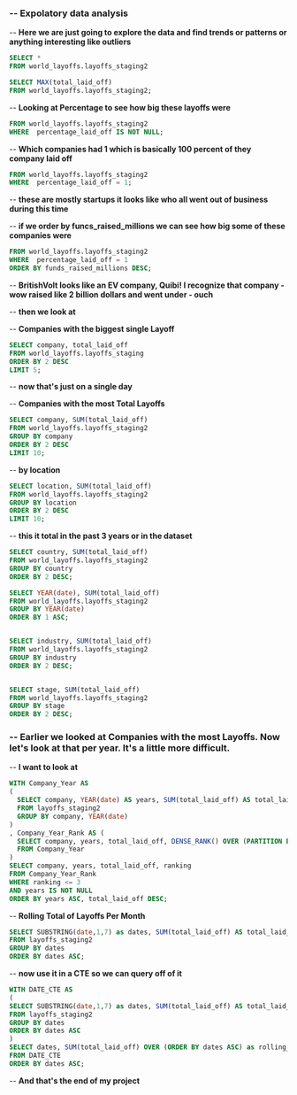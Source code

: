 ### -- Expolatory data analysis

-- **Here we are just going to explore the data and find trends or patterns or anything interesting like outliers**

```sql
SELECT * 
FROM world_layoffs.layoffs_staging2

SELECT MAX(total_laid_off)
FROM world_layoffs.layoffs_staging2;
```





-- **Looking at Percentage to see how big these layoffs were**
```sql SELECT MAX(percentage_laid_off),  MIN(percentage_laid_off)
FROM world_layoffs.layoffs_staging2
WHERE  percentage_laid_off IS NOT NULL;
```
-- **Which companies had 1 which is basically 100 percent of they company laid off**
```sql SELECT *
FROM world_layoffs.layoffs_staging2
WHERE  percentage_laid_off = 1;
```
-- **these are mostly startups it looks like who all went out of business during this time**

-- **if we order by funcs_raised_millions we can see how big some of these companies were**
```sql SELECT *
FROM world_layoffs.layoffs_staging2
WHERE  percentage_laid_off = 1
ORDER BY funds_raised_millions DESC;
```
-- **BritishVolt looks like an EV company, Quibi! I recognize that company - wow raised like 2 billion dollars and went under - ouch**








-- **then we look at**



-- **Companies with the biggest single Layoff**
```sql
SELECT company, total_laid_off
FROM world_layoffs.layoffs_staging
ORDER BY 2 DESC
LIMIT 5;
```
-- **now that's just on a single day**

-- **Companies with the most Total Layoffs**
```sql
SELECT company, SUM(total_laid_off)
FROM world_layoffs.layoffs_staging2
GROUP BY company
ORDER BY 2 DESC
LIMIT 10;
```


-- **by location**
```sql
SELECT location, SUM(total_laid_off)
FROM world_layoffs.layoffs_staging2
GROUP BY location
ORDER BY 2 DESC
LIMIT 10;
```
-- **this it total in the past 3 years or in the dataset**
```sql
SELECT country, SUM(total_laid_off)
FROM world_layoffs.layoffs_staging2
GROUP BY country
ORDER BY 2 DESC;

SELECT YEAR(date), SUM(total_laid_off)
FROM world_layoffs.layoffs_staging2
GROUP BY YEAR(date)
ORDER BY 1 ASC;


SELECT industry, SUM(total_laid_off)
FROM world_layoffs.layoffs_staging2
GROUP BY industry
ORDER BY 2 DESC;


SELECT stage, SUM(total_laid_off)
FROM world_layoffs.layoffs_staging2
GROUP BY stage
ORDER BY 2 DESC;
```




### -- Earlier we looked at Companies with the most Layoffs. Now let's look at that per year. It's a little more difficult.
-- **I want to look at**
```sql
WITH Company_Year AS 
(
  SELECT company, YEAR(date) AS years, SUM(total_laid_off) AS total_laid_off
  FROM layoffs_staging2
  GROUP BY company, YEAR(date)
)
, Company_Year_Rank AS (
  SELECT company, years, total_laid_off, DENSE_RANK() OVER (PARTITION BY years ORDER BY total_laid_off DESC) AS ranking
  FROM Company_Year
)
SELECT company, years, total_laid_off, ranking
FROM Company_Year_Rank
WHERE ranking <= 3
AND years IS NOT NULL
ORDER BY years ASC, total_laid_off DESC;
```



-- **Rolling Total of Layoffs Per Month**
```sql
SELECT SUBSTRING(date,1,7) as dates, SUM(total_laid_off) AS total_laid_off
FROM layoffs_staging2
GROUP BY dates
ORDER BY dates ASC;
```
-- **now use it in a CTE so we can query off of it**
```sql
WITH DATE_CTE AS 
(
SELECT SUBSTRING(date,1,7) as dates, SUM(total_laid_off) AS total_laid_off
FROM layoffs_staging2
GROUP BY dates
ORDER BY dates ASC
)
SELECT dates, SUM(total_laid_off) OVER (ORDER BY dates ASC) as rolling_total_layoffs
FROM DATE_CTE
ORDER BY dates ASC;
```

-- **And that's the end of my project**
